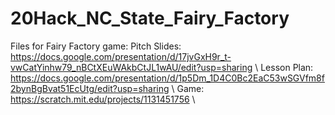 # 20Hack_NC_State_Fairy_Factory
Files for Fairy Factory game: 
Pitch Slides: https://docs.google.com/presentation/d/17jvGxH9r_t-vwCatYinhw79_nBCtXEuWAkbCtJL1wAU/edit?usp=sharing \\
Lesson Plan: https://docs.google.com/presentation/d/1p5Dm_1D4C0Bc2EaC53wSGVfm8f2bynBgBvat51EcUtg/edit?usp=sharing \\
Game: https://scratch.mit.edu/projects/1131451756 \\
